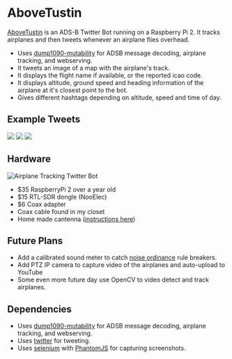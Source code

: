 # AboveTustin
[AboveTustin](https://twitter.com/abovetustin) is an ADS-B Twitter Bot running on a Raspberry Pi 2.  It tracks airplanes and then tweets whenever an airplane flies overhead.

 * Uses [dump1090-mutability](https://github.com/mutability/dump1090) for ADSB message decoding, airplane tracking, and webserving.
 * It tweets an image of a map with the airplane's track.
 * It displays the flight name if available, or the reported icao code.
 * It displays altitude, ground speed and heading information of the airplane at it's closest point to the bot.
 * Gives different hashtags depending on altitude, speed and time of day.

## Example Tweets
![](http://i.imgur.com/fpzYXFTl.png)
![](http://i.imgur.com/t1Wzd1tl.png)
![](http://i.imgur.com/mjvbbPNl.png)

## Hardware
![Airplane Tracking Twitter Bot](http://i.imgur.com/zKuL5y1l.jpg)
 
 * $35 RaspberryPi 2 over a year old
 * $15 RTL-SDR dongle (NooElec)
 * $6 Coax adapter
 * Coax cable found in my closet
 * Home made cantenna ([instructions here](https://www.adsbexchange.com/forums/topic/beginners-2-cantenna-easy-diy-antenna-to-improve-rangeplane-count/))
 
## Future Plans
* Add a calibrated sound meter to catch [noise ordinance](http://www.ocair.com/generalaviation/noise/) rule breakers.
* Add PTZ IP camera to capture video of the airplanes and auto-upload to YouTube
 * Some even more future day use OpenCV to video detect and track airplanes.

## Dependencies
* Uses [dump1090-mutability](https://github.com/mutability/dump1090) for ADSB message decoding, airplane tracking, and webserving.
* Uses [twitter](https://pypi.python.org/pypi/twitter) for tweeting.
* Uses [selenium](https://pypi.python.org/pypi/selenium) with [PhantomJS](http://phantomjs.org/) for capturing screenshots.
